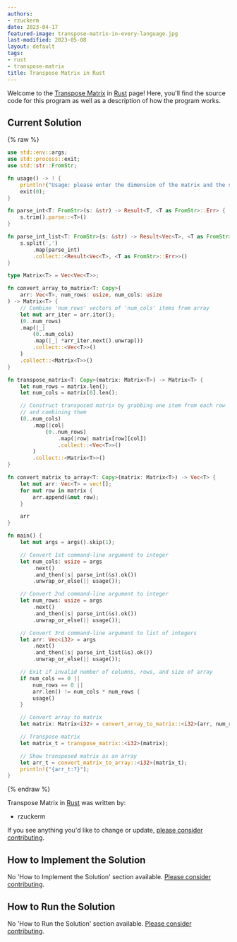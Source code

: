 ```yaml
---
authors:
- rzuckerm
date: 2023-04-17
featured-image: transpose-matrix-in-every-language.jpg
last-modified: 2023-05-08
layout: default
tags:
- rust
- transpose-matrix
title: Transpose Matrix in Rust
---
```


Welcome to the [Transpose Matrix](https://sampleprograms.io/projects/transpose-matrix) in [Rust](https://sampleprograms.io/languages/rust) page! Here, you'll find the source code for this program as well as a description of how the program works.

## Current Solution

{% raw %}

```rust
use std::env::args;
use std::process::exit;
use std::str::FromStr;

fn usage() -> ! {
    println!("Usage: please enter the dimension of the matrix and the serialized matrix");
    exit(0);
}

fn parse_int<T: FromStr>(s: &str) -> Result<T, <T as FromStr>::Err> {
    s.trim().parse::<T>()
}

fn parse_int_list<T: FromStr>(s: &str) -> Result<Vec<T>, <T as FromStr>::Err> {
    s.split(',')
        .map(parse_int)
        .collect::<Result<Vec<T>, <T as FromStr>::Err>>()
}

type Matrix<T> = Vec<Vec<T>>;

fn convert_array_to_matrix<T: Copy>(
    arr: Vec<T>, num_rows: usize, num_cols: usize
) -> Matrix<T> {
    // Combine 'num_rows' vectors of 'num_cols' items from array
    let mut arr_iter = arr.iter();
    (0..num_rows)
    .map(|_|
        (0..num_cols)
        .map(|_| *arr_iter.next().unwrap())
        .collect::<Vec<T>>()
    )
    .collect::<Matrix<T>>()
}

fn transpose_matrix<T: Copy>(matrix: Matrix<T>) -> Matrix<T> {
    let num_rows = matrix.len();
    let num_cols = matrix[0].len();

    // Construct transposed matrix by grabbing one item from each row
    // and combining them
    (0..num_cols)
        .map(|col|
            (0..num_rows)
                .map(|row| matrix[row][col])
                .collect::<Vec<T>>()
        )
        .collect::<Matrix<T>>()
}

fn convert_matrix_to_array<T: Copy>(matrix: Matrix<T>) -> Vec<T> {
    let mut arr: Vec<T> = vec![];
    for mut row in matrix {
        arr.append(&mut row);
    }

    arr
}

fn main() {
    let mut args = args().skip(1);

    // Convert 1st command-line argument to integer
    let num_cols: usize = args
        .next()
        .and_then(|s| parse_int(&s).ok())
        .unwrap_or_else(|| usage());

    // Convert 2nd command-line argument to integer
    let num_rows: usize = args
        .next()
        .and_then(|s| parse_int(&s).ok())
        .unwrap_or_else(|| usage());

    // Convert 3rd command-line argument to list of integers
    let arr: Vec<i32> = args
        .next()
        .and_then(|s| parse_int_list(&s).ok())
        .unwrap_or_else(|| usage());

    // Exit if invalid number of columns, rows, and size of array
    if num_cols == 0 ||
        num_rows == 0 ||
        arr.len() != num_cols * num_rows {
        usage()
    }

    // Convert array to matrix
    let matrix: Matrix<i32> = convert_array_to_matrix::<i32>(arr, num_rows, num_cols);

    // Transpose matrix
    let matrix_t = transpose_matrix::<i32>(matrix);

    // Show transposed matrix as an array
    let arr_t = convert_matrix_to_array::<i32>(matrix_t);
    println!("{arr_t:?}");
}

```

{% endraw %}

Transpose Matrix in [Rust](https://sampleprograms.io/languages/rust) was written by:

- rzuckerm

If you see anything you'd like to change or update, [please consider contributing](https://github.com/TheRenegadeCoder/sample-programs).

## How to Implement the Solution

No 'How to Implement the Solution' section available. [Please consider contributing](https://github.com/TheRenegadeCoder/sample-programs-website).

## How to Run the Solution

No 'How to Run the Solution' section available. [Please consider contributing](https://github.com/TheRenegadeCoder/sample-programs-website).